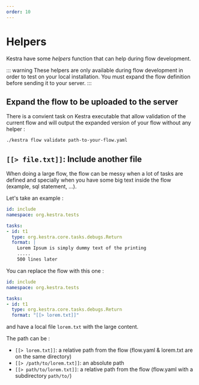 ```yaml
---
order: 10
---
```


# Helpers

Kestra have some *helpers* function that can help during flow development.

::: warning
These helpers are only available during flow development in order to test on your local installation.
You must expand the flow definition before sending it to your server.
:::
 
## Expand the flow to be uploaded to the server

There is a convient task on Kestra executable that allow validation of the current flow and 
will output the expanded version of your flow without any helper :

```bash
./kestra flow validate path-to-your-flow.yaml 
```
  
## `[[> file.txt]]`: Include another file

When doing a large flow, the flow can be messy when a lot of tasks are defined and 
specially when you have some big text inside the flow (example, sql statement, ...).

Let's take an example : 
```yaml
id: include
namespace: org.kestra.tests

tasks:
- id: t1
  type: org.kestra.core.tasks.debugs.Return
  format: |
    Lorem Ipsum is simply dummy text of the printing 
    .....
    500 lines later
``` 

You can replace the flow with this one : 
```yaml
id: include
namespace: org.kestra.tests

tasks:
- id: t1
  type: org.kestra.core.tasks.debugs.Return
  format: "[[> lorem.txt]]"
``` 
and have a local file `lorem.txt` with the large content. 

The path can be : 
* `[[> lorem.txt]]`: a relative path from the flow (flow.yaml & lorem.txt are on the same directory)
* `[[> /path/to/lorem.txt]]`: an absolute path
* `[[> path/to/lorem.txt]]`: a relative path from the flow (flow.yaml with a subdirectory `path/to/`)
